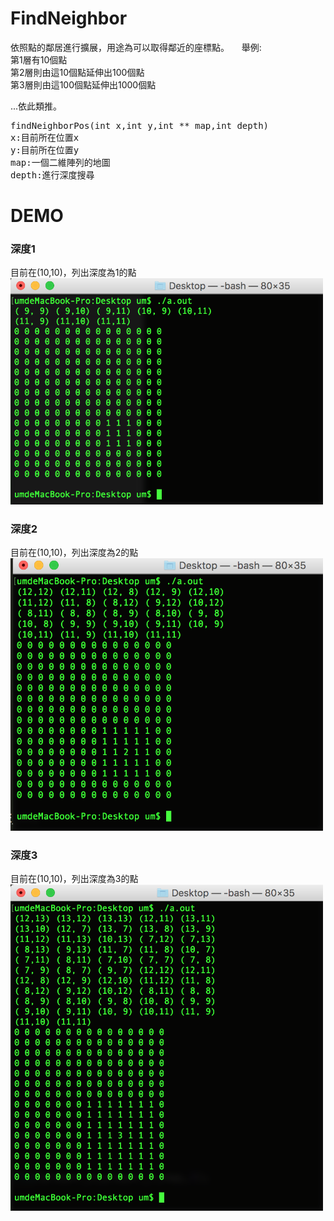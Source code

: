 # FindNeighbor
依照點的鄰居進行擴展，用途為可以取得鄰近的座標點。    
舉例:  
第1層有10個點  
第2層則由這10個點延伸出100個點  
第3層則由這100個點延伸出1000個點  

...依此類推。


<pre>
findNeighborPos(int x,int y,int ** map,int depth)
x:目前所在位置x
y:目前所在位置y
map:一個二維陣列的地圖
depth:進行深度搜尋
</pre>

# DEMO

### 深度1
目前在(10,10)，列出深度為1的點  
<img width="500" src="https://github.com/unromanticman/FindNeighbor/blob/master/demo1.png?raw=true">

### 深度2  
目前在(10,10)，列出深度為2的點  
<img width="500" src="https://github.com/unromanticman/FindNeighbor/blob/master/demo2.png?raw=true">

### 深度3
目前在(10,10)，列出深度為3的點  
<img width="500" src="https://github.com/unromanticman/FindNeighbor/blob/master/demo3.png?raw=true">
